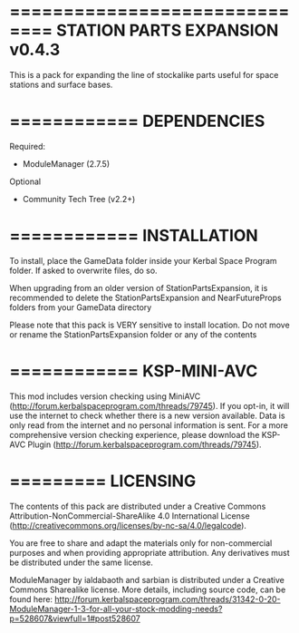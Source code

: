 ==============================
STATION PARTS EXPANSION v0.4.3
==============================

This is a pack for expanding the line of stockalike parts useful for space stations and surface bases.

============
DEPENDENCIES
============

Required:
- ModuleManager (2.7.5)

Optional
- Community Tech Tree (v2.2+)

============
INSTALLATION
============

To install, place the GameData folder inside your Kerbal Space Program folder. If asked to overwrite files, do so.

When upgrading from an older version of StationPartsExpansion, it is recommended to delete the StationPartsExpansion and NearFutureProps folders from your GameData directory

Please note that this pack is VERY sensitive to install location. Do not move or rename the StationPartsExpansion folder or any of the contents

============
KSP-MINI-AVC
============

This mod includes version checking using MiniAVC (http://forum.kerbalspaceprogram.com/threads/79745).
If you opt-in, it will use the internet to check whether there is a new version available. Data is only read from the internet and no personal information is sent.
For a more comprehensive version checking experience, please download the KSP-AVC Plugin (http://forum.kerbalspaceprogram.com/threads/79745).

=========
LICENSING
=========

The contents of this pack are distributed under a Creative Commons Attribution-NonCommercial-ShareAlike 4.0 International License (http://creativecommons.org/licenses/by-nc-sa/4.0/legalcode).

You are free to share and adapt the materials only for non-commercial purposes and when providing appropriate attribution. Any derivatives must be distributed under the same license.

ModuleManager by ialdabaoth and sarbian is distributed under a Creative Commons Sharealike license. More details, including source code, can be found here: http://forum.kerbalspaceprogram.com/threads/31342-0-20-ModuleManager-1-3-for-all-your-stock-modding-needs?p=528607&viewfull=1#post528607
